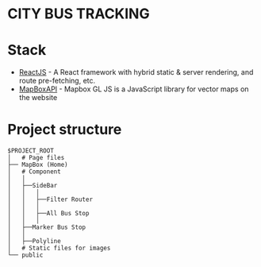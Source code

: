 # CITY BUS TRACKING

# Stack

- [ReactJS](https://reactjs.org/) - A React framework with hybrid static & server rendering, and route pre-fetching, etc.
- [MapBoxAPI](https://www.mapbox.com/) - Mapbox GL JS is a JavaScript library for vector maps on the website

# Project structure

```
$PROJECT_ROOT
│   # Page files
├── MapBox (Home)
│   # Component
│   │
│   ├──SideBar
│   │   │
│   │   ├──Filter Router
│   │   │
│   │   ├──All Bus Stop
│   │   │
│   ├──Marker Bus Stop
│   │
│   ├──Polyline
│   # Static files for images
└── public
```
